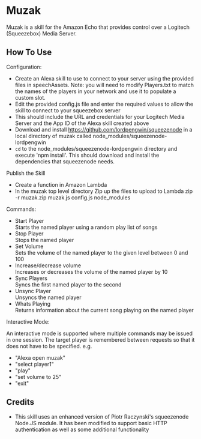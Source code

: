 Muzak
=====

Muzak is a skill for the Amazon Echo that provides control over a Logitech (Squeezebox) Media Server.

How To Use
----------

Configuration:

* Create an Alexa skill to use to connect to your server using the provided files in speechAssets. Note: you will need to modify Players.txt to match the names of the players in your network and use it to populate a custom slot.
* Edit the provided config.js file and enter the required values to allow the skill to connect to your squeezebox server
 * This should include the URL and credentials for your Logitech Media Server and the App ID of the Alexa skill created above
* Download and install https://github.com/lordpengwin/squeezenode in a local directory of muzak called node_modules/squeezenode-lordpengwin
 * `cd` to the node_modules/squeezenode-lordpengwin directory and execute 'npm install'. This should download and install the dependencies that squeezenode needs.

Publish the Skill

* Create a function in Amazon Lambda
* In the muzak top level directory Zip up the files to upload to Lambda
  zip -r muzak.zip muzak.js config.js node_modules

Commands:

* Start Player  
  Starts the named player using a random play list of songs
* Stop Player  
  Stops the named player
* Set Volume  
  Sets the volume of the named player to the given level between 0 and 100
* Increase/decrease volume  
  Increases or decreases the volume of the named player by 10
* Sync Players  
  Syncs the first named player to the second
* Unsync Player  
  Unsyncs the named player
* Whats Playing  
  Returns information about the current song playing on the named player

Interactive Mode:  

An interactive mode is supported where multiple commands may be issued in one session. The target player is remembered between requests so that it does not have to be specified. e.g.

* "Alexa open muzak"
* "select player1"
* "play"
* "set volume to 25"
* "exit"

Credits
-------
* This skill uses an enhanced version of Piotr Raczynski's squeezenode Node.JS module. It has been modified to support basic HTTP authentication as well as some additional functionality
